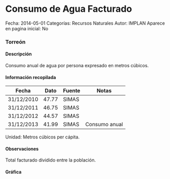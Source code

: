 Consumo de Agua Facturado
=====

Fecha: 2014-05-01
Categorías: Recursos Naturales
Autor: IMPLAN
Aparece en pagina inicial: No

### Torreón

#### Descripción

Consumo anual de agua por persona expresado en metros cúbicos.

<!-- break -->

#### Información recopilada

<table class="table table-hover table-bordered matriz">
  <thead>
    <tr><th>Fecha</th><th>Dato</th><th>Fuente</th><th>Notas</th></tr>
  </thead>
  <tbody>
    <tr><td class="centrado">31/12/2010</td><td class="derecha">47.77</td><td>SIMAS</td><td></td></tr>
    <tr><td class="centrado">31/12/2011</td><td class="derecha">46.75</td><td>SIMAS</td><td></td></tr>
    <tr><td class="centrado">31/12/2012</td><td class="derecha">44.57</td><td>SIMAS</td><td></td></tr>
    <tr><td class="centrado">31/12/2013</td><td class="derecha">41.99</td><td>SIMAS</td><td>Consumo anual</td></tr>
  </tbody>
</table>

Unidad: Metros cúbicos per cápita.

#### Observaciones

Total facturado dividido entre la población.

#### Gráfica

<div id="Morrisnfaumwdd" class="grafica"></div>
  <script>
  new Morris.Line({
    element: 'Morrisnfaumwdd',
    data: [
      { fecha: '2010-12-31', dato: 47.7700 },
      { fecha: '2011-12-31', dato: 46.7500 },
      { fecha: '2012-12-31', dato: 44.5700 },
      { fecha: '2013-12-31', dato: 41.9900 }
    ],
    xkey: 'fecha',
    ykeys: ['dato'],
    labels: ['Dato'],
    lineColors: ['#FF5B02'],
    xLabelFormat: function(d) {
      return d.getDate()+'/'+(d.getMonth()+1)+'/'+d.getFullYear();
    },
    dateFormat: function (ts) {
      var d = new Date(ts);
      return d.getDate() + '/' + (d.getMonth() + 1) + '/' + d.getFullYear();
    }
  });
  </script>
